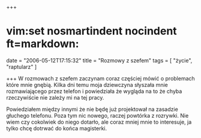 +++
# vim:set nosmartindent nocindent ft=markdown:
date = "2006-05-12T17:15:32"
title = "Rozmowy z szefem"
tags = [ "życie", "raptularz" ]

+++
W rozmowach z szefem zaczynam coraz częściej mówić o problemach które mnie
gnębią. Kilka dni temu moja dziewczyna słyszała mnie rozmawiającego przez
telefon i powiedziała że wygląda na to że chyba rzeczywiście nie zależy mi na
tej pracy.

Powiedziałem między innymi że nie będę już projektował na zasadzie głuchego
telefonu. Poza tym nic nowego, raczej powtórka z rozrywki. Nie wiem czy
cokolwiek do niego dotarło, ale coraz mniej mnie to interesuje, ja tylko chcę
dotrwać do końca magisterki.
